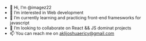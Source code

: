 - 👋 Hi, I’m @imagez22
- 👀 I’m interested in Web development
- 🌱 I’m currently learning and practicing front-end framesworks for javascript
- 💞️ I’m looking to collaborate on React && JS dominat projects
- 📫 You can reach me on aklijoshuaericy@gmail.com 

